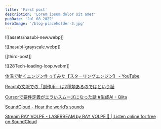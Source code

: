 ```yaml
---
title: 'First post'
description: 'Lorem ipsum dolor sit amet'
pubDate: 'Jul 08 2022'
heroImage: '/blog-placeholder-3.jpg'
---
```

![[assets/nasubi-new.webp]]

![[nasubi-grayscale.webp]]


[[third-post]]

![[28Tech-loading-loop.webm]]


[体温で動くエンジン作ってみた【スターリングエンジン】 - YouTube](https://www.youtube.com/watch?v=H0aXJKuXF38)

[Reactの文脈での「副作用」は2種類あるのではという話](https://zenn.dev/uhyo/articles/react-two-side-effects)

[Cursorで要件定義がエラいスムーズになった話 #生成AI - Qiita](https://qiita.com/WdknWdkn/items/7c130f2febfdf33b31a4)

[SoundCloud - Hear the world’s sounds](https://soundcloud.com/you/likes)

[Stream RAY VOLPE - LASERBEAM by RAY VOLPE 🤖 \| Listen online for free on SoundCloud](https://soundcloud.com/rayvolpemusic/laserbeam)